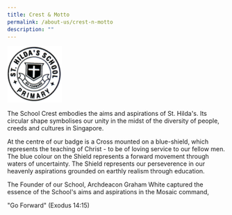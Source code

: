 ```yaml
---
title: Crest & Motto
permalink: /about-us/crest-n-motto
description: ""
---
```

<style>  
img {  
  display: block;  
  margin-left: auto;  
  margin-right: auto;  
}  
</style>  
<body><img src="/images/sch_crest.png" alt="School Crest" style="width:25%;">  
  
</body>

The School Crest embodies the aims and aspirations of St. Hilda's. Its circular shape symbolises our unity in the midst of the diversity of people, creeds and cultures in Singapore.

  

At the centre of our badge is a Cross mounted on a blue-shield, which represents the teaching of Christ - to be of loving service to our fellow men. The blue colour on the Shield represents a forward movement through waters of uncertainty. The Shield represents our perseverence in our heavenly aspirations grounded on earthly realism through education.

  

The Founder of our School, Archdeacon Graham White captured the essence of the School's aims and aspirations in the Mosaic command,

  

"Go Forward" (Exodus 14:15)
